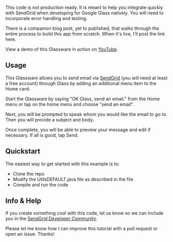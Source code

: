 This code is not production ready. It is meant to help you integrate quickly with SendGrid when developing for Google Glass natively. You will need to incorporate error handling and testing. 

There is a companion blog post, yet to published, that walks through the entire process to build this app from scratch. When it's live, I'll post the link here.

View a demo of this Glassware in action on [YouTube](http://youtu.be/84ZP6Pi68nE).

## Usage

This Glassware allows you to send email via [SendGrid](http://www.sendgrid.com) (you will need at least a free account) through Glass by adding an additional menu item to the Home card. 

Start the Glassware by saying "OK Glass, send an email." from the Home menu or tap on the home menu and choose "send an email".

Next, you will be prompted to speak whom you would like the email to go to. Then you will provide a subject and body.

Once complete, you will be able to preview your message and edit if necessary. If all is good, tap Send.

## Quickstart

The easiest way to get started with this example is to:

* Clone the repo
* Modify the UtilsDEFAULT.java file as described in the file
* Compile and run the code

## Info & Help

If you create something cool with this code, let us know so we can include you in the [SendGrid Developer Community](http://sendgrid.com/developers/developers).

Please let me know how I can improve this tutorial with a pull request or open an issue. Thanks! 
